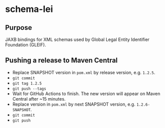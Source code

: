 # schema-lei

## Purpose

JAXB bindings for XML schemas used by Global Legal Entity Identifier Foundation (GLEIF).

## Pushing a release to Maven Central

* Replace SNAPSHOT version in `pom.xml` by release version, e.g. `1.2.5`.
* `git commit`
* `git tag 1.2.5`
* `git push --tags`
* Wait for GitHub Actions to finish. The new version will appear on Maven Central after ~15 minutes.
* Replace version in `pom.xml` by next SNAPSHOT version, e.g. `1.2.6-SNAPSHOT`.
* `git commit`
* `git push`
